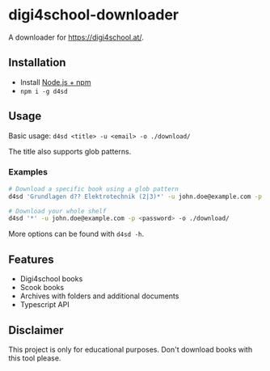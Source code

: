 # digi4school-downloader

A downloader for https://digi4school.at/.

## Installation

- Install [Node.js + npm](https://nodejs.org/)
- `npm i -g d4sd`

## Usage

Basic usage: `d4sd <title> -u <email> -o ./download/`

The title also supports glob patterns.

### Examples

```BASH
# Download a specific book using a glob pattern
d4sd 'Grundlagen d?? Elektrotechnik (2|3)*' -u john.doe@example.com -p <password> -o ./download/

# Download your whole shelf
d4sd '*' -u john.doe@example.com -p <password> -o ./download/
```

More options can be found with `d4sd -h`.

## Features

- Digi4school books
- Scook books
- Archives with folders and additional documents
- Typescript API

## Disclaimer

This project is only for educational purposes. Don't download books with this tool please.
